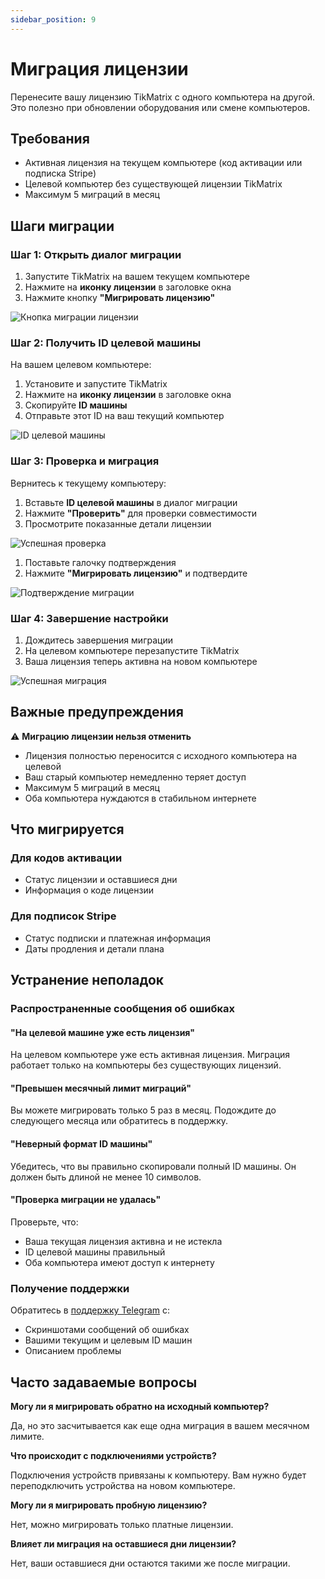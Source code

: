 ```yaml
---
sidebar_position: 9
---
```


# Миграция лицензии

Перенесите вашу лицензию TikMatrix с одного компьютера на другой. Это полезно при обновлении оборудования или смене компьютеров.

## Требования

- Активная лицензия на текущем компьютере (код активации или подписка Stripe)
- Целевой компьютер без существующей лицензии TikMatrix
- Максимум 5 миграций в месяц

## Шаги миграции

### Шаг 1: Открыть диалог миграции

1. Запустите TikMatrix на вашем текущем компьютере
2. Нажмите на **иконку лицензии** в заголовке окна
3. Нажмите кнопку **"Мигрировать лицензию"**

![Кнопка миграции лицензии](../img/migrate-button.png)

### Шаг 2: Получить ID целевой машины

На вашем целевом компьютере:

1. Установите и запустите TikMatrix
2. Нажмите на **иконку лицензии** в заголовке окна
3. Скопируйте **ID машины**
4. Отправьте этот ID на ваш текущий компьютер

![ID целевой машины](../img/target-machine-id.png)

### Шаг 3: Проверка и миграция

Вернитесь к текущему компьютеру:

1. Вставьте **ID целевой машины** в диалог миграции
2. Нажмите **"Проверить"** для проверки совместимости
3. Просмотрите показанные детали лицензии

![Успешная проверка](../img/validation-success.png)

1. Поставьте галочку подтверждения
2. Нажмите **"Мигрировать лицензию"** и подтвердите

![Подтверждение миграции](../img/migration-confirm.png)

### Шаг 4: Завершение настройки

1. Дождитесь завершения миграции
2. На целевом компьютере перезапустите TikMatrix
3. Ваша лицензия теперь активна на новом компьютере

![Успешная миграция](../img/migration-success.png)

## Важные предупреждения

⚠️ **Миграцию лицензии нельзя отменить**

- Лицензия полностью переносится с исходного компьютера на целевой
- Ваш старый компьютер немедленно теряет доступ
- Максимум 5 миграций в месяц
- Оба компьютера нуждаются в стабильном интернете

## Что мигрируется

### Для кодов активации

- Статус лицензии и оставшиеся дни
- Информация о коде лицензии

### Для подписок Stripe

- Статус подписки и платежная информация
- Даты продления и детали плана

## Устранение неполадок

### Распространенные сообщения об ошибках

#### "На целевой машине уже есть лицензия"

На целевом компьютере уже есть активная лицензия. Миграция работает только на компьютеры без существующих лицензий.

#### "Превышен месячный лимит миграций"

Вы можете мигрировать только 5 раз в месяц. Подождите до следующего месяца или обратитесь в поддержку.

#### "Неверный формат ID машины"

Убедитесь, что вы правильно скопировали полный ID машины. Он должен быть длиной не менее 10 символов.

#### "Проверка миграции не удалась"

Проверьте, что:

- Ваша текущая лицензия активна и не истекла
- ID целевой машины правильный
- Оба компьютера имеют доступ к интернету

### Получение поддержки

Обратитесь в [поддержку Telegram](https://t.me/tikmatrix_support) с:

- Скриншотами сообщений об ошибках
- Вашими текущим и целевым ID машин
- Описанием проблемы

## Часто задаваемые вопросы

**Могу ли я мигрировать обратно на исходный компьютер?**

Да, но это засчитывается как еще одна миграция в вашем месячном лимите.

**Что происходит с подключениями устройств?**

Подключения устройств привязаны к компьютеру. Вам нужно будет переподключить устройства на новом компьютере.

**Могу ли я мигрировать пробную лицензию?**

Нет, можно мигрировать только платные лицензии.

**Влияет ли миграция на оставшиеся дни лицензии?**

Нет, ваши оставшиеся дни остаются такими же после миграции.
